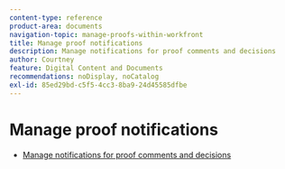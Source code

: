 ```yaml
---
content-type: reference
product-area: documents
navigation-topic: manage-proofs-within-workfront
title: Manage proof notifications
description: Manage notifications for proof comments and decisions
author: Courtney
feature: Digital Content and Documents
recommendations: noDisplay, noCatalog
exl-id: 85ed29bd-c5f5-4cc3-8ba9-24d45585dfbe
---
```

# Manage proof notifications

* [Manage notifications for proof comments and decisions](../../../../review-and-approve-work/proofing/reviewing-proofs-within-workfront/manage-notifications-for-proof-comments.md)
